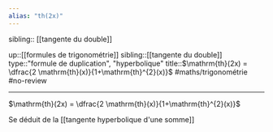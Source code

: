 ```yaml
---
alias: "th(2x)"
---
```

sibling:: [[tangente du double]]

up::[[formules de trigonométrie]]
sibling::[[tangente du double]]
type::"formule de duplication", "hyperbolique"
title::$\mathrm{th}(2x) = \dfrac{2 \mathrm{th}(x)}{1+\mathrm{th}^{2}(x)}$
#maths/trigonométrie #no-review 

----

$\mathrm{th}(2x) = \dfrac{2 \mathrm{th}(x)}{1+\mathrm{th}^{2}(x)}$

Se déduit de la [[tangente hyperbolique d'une somme]]